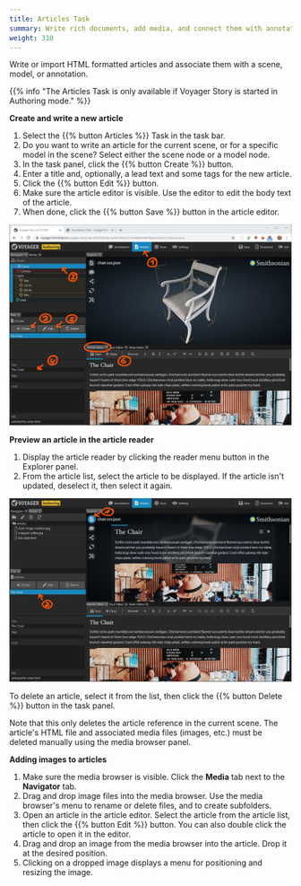 ```yaml
---
title: Articles Task
summary: Write rich documents, add media, and connect them with annotations and models.
weight: 310
---
```


Write or import HTML formatted articles and associate them with a scene, model, or annotation.

{{% info "The Articles Task is only available if Voyager Story is started in Authoring mode." %}}

**Create and write a new article**

1. Select the {{% button Articles %}} Task in the task bar. 
2. Do you want to write an article for the current scene, or for a specific model in the scene? Select either the scene node or a model node.
3. In the task panel, click the {{% button Create %}} button.
4. Enter a title and, optionally, a lead text and some tags for the new article.
5. Click the {{% button Edit %}} button.
6. Make sure the article editor is visible. Use the editor to edit the body text of the article.
7. When done, click the {{% button Save %}} button in the article editor.

![Articles Task](articles-task.jpg)

**Preview an article in the article reader**

1. Display the article reader by clicking the reader menu button in the Explorer panel.
2. From the article list, select the article to be displayed. If the article isn't updated, deselect it, then select it again.

![Articles Editor](articles-editor.jpg)

To delete an article, select it from the list, then click the {{% button Delete %}} button in the task panel.
 
Note that this only deletes the article reference in the current scene. The article's HTML file and associated media files
(images, etc.) must be deleted manually using the media browser panel.

**Adding images to articles**

1. Make sure the media browser is visible. Click the **Media** tab next to the **Navigator** tab.
2. Drag and drop image files into the media browser. Use the media browser's menu to rename or delete files, and to create subfolders.
3. Open an article in the article editor. Select the article from the article list, then click the {{% button Edit %}} button. You can also double click the article to open it in the editor.
4. Drag and drop an image from the media browser into the article. Drop it at the desired position.
5. Clicking on a dropped image displays a menu for positioning and resizing the image.